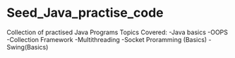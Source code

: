 # Seed_Java_practise_code
Collection of practised Java Programs 
Topics Covered:
-Java basics
-OOPS 
-Collection Framework
-Multithreading
-Socket Proramming (Basics)
-Swing(Basics)
